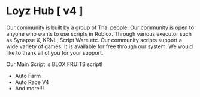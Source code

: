 # Loyz Hub [ v4 ]
Our community is built by a group of Thai people. Our community is open to anyone who wants to use scripts in Roblox.
Through various executor such as Synapse X, KRNL, Script Ware etc. Our community scripts support a wide variety of games. It is available for free through our system.
We would like to thank all of you for your support.

Our Main Script is BLOX FRUITS script!
- Auto Farm
- Auto Race V4
- And more!!!
